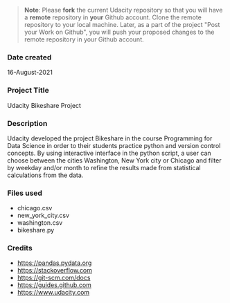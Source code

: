 >**Note**: Please **fork** the current Udacity repository so that you will have a **remote** repository in **your** Github account. Clone the remote repository to your local machine. Later, as a part of the project "Post your Work on Github", you will push your proposed changes to the remote repository in your Github account.

### Date created
16-August-2021

### Project Title
Udacity Bikeshare Project

### Description
Udacity developed the project Bikeshare in the course Programming for Data Science in order to their students practice python and version control concepts. By using interactive interface in the python script, a user can choose between the cities Washington, New York city or Chicago and filter by weekday and/or month to refine the results made from statistical calculations from the data.

### Files used
* chicago.csv
* new_york_city.csv
* washington.csv
* bikeshare.py

### Credits
* https://pandas.pydata.org
* https://stackoverflow.com
* https://git-scm.com/docs
* https://guides.github.com
* https://www.udacity.com
